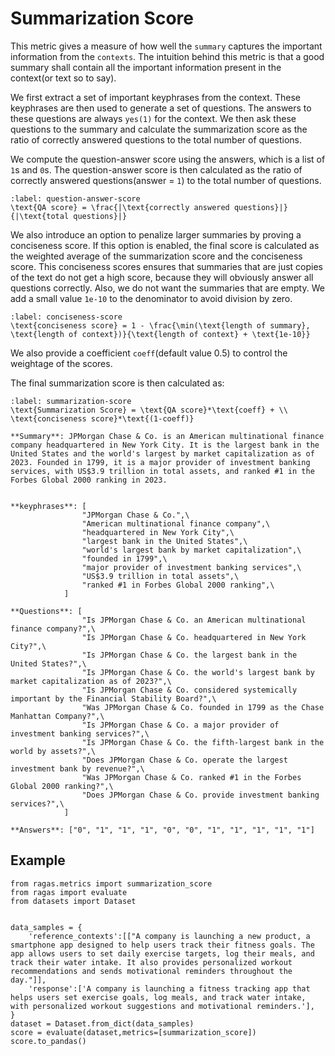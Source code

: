 # Summarization Score

This metric gives a measure of how well the `summary` captures the important information from the `contexts`. The intuition behind this metric is that a good summary shall contain all the important information present in the context(or text so to say).

We first extract a set of important keyphrases from the context. These keyphrases are then used to generate a set of questions. The answers to these questions are always `yes(1)` for the context. We then ask these questions to the summary and calculate the summarization score as the ratio of correctly answered questions to the total number of questions. 

We compute the question-answer score using the answers, which is a list of `1`s and `0`s. The question-answer score is then calculated as the ratio of correctly answered questions(answer = `1`) to the total number of questions.

```{math}
:label: question-answer-score
\text{QA score} = \frac{|\text{correctly answered questions}|}{|\text{total questions}|}
````

We also introduce an option to penalize larger summaries by proving a conciseness score. If this option is enabled, the final score is calculated as the weighted average of the summarization score and the conciseness score. This conciseness scores ensures that summaries that are just copies of the text do not get a high score, because they will obviously answer all questions correctly. Also, we do not want the summaries that are empty. We add a small value `1e-10` to the denominator to avoid division by zero.

```{math}
:label: conciseness-score
\text{conciseness score} = 1 - \frac{\min(\text{length of summary}, \text{length of context})}{\text{length of context} + \text{1e-10}}
````

We also provide a coefficient `coeff`(default value 0.5) to control the weightage of the scores. 

The final summarization score is then calculated as:

```{math}
:label: summarization-score
\text{Summarization Score} = \text{QA score}*\text{coeff} + \\
\text{conciseness score}*\text{(1-coeff)}
````

```{hint}
**Summary**: JPMorgan Chase & Co. is an American multinational finance company headquartered in New York City. It is the largest bank in the United States and the world's largest by market capitalization as of 2023. Founded in 1799, it is a major provider of investment banking services, with US$3.9 trillion in total assets, and ranked #1 in the Forbes Global 2000 ranking in 2023.


**keyphrases**: [
                "JPMorgan Chase & Co.",\
                "American multinational finance company",\
                "headquartered in New York City",\
                "largest bank in the United States",\
                "world's largest bank by market capitalization",\
                "founded in 1799",\
                "major provider of investment banking services",\
                "US$3.9 trillion in total assets",\
                "ranked #1 in Forbes Global 2000 ranking",\
            ]

**Questions**: [
                "Is JPMorgan Chase & Co. an American multinational finance company?",\
                "Is JPMorgan Chase & Co. headquartered in New York City?",\
                "Is JPMorgan Chase & Co. the largest bank in the United States?",\
                "Is JPMorgan Chase & Co. the world's largest bank by market capitalization as of 2023?",\
                "Is JPMorgan Chase & Co. considered systemically important by the Financial Stability Board?",\
                "Was JPMorgan Chase & Co. founded in 1799 as the Chase Manhattan Company?",\
                "Is JPMorgan Chase & Co. a major provider of investment banking services?",\
                "Is JPMorgan Chase & Co. the fifth-largest bank in the world by assets?",\
                "Does JPMorgan Chase & Co. operate the largest investment bank by revenue?",\
                "Was JPMorgan Chase & Co. ranked #1 in the Forbes Global 2000 ranking?",\
                "Does JPMorgan Chase & Co. provide investment banking services?",\
            ]

**Answers**: ["0", "1", "1", "1", "0", "0", "1", "1", "1", "1", "1"]
````

## Example

```{code-block} python
from ragas.metrics import summarization_score
from ragas import evaluate
from datasets import Dataset 


data_samples = {
    'reference_contexts':[["A company is launching a new product, a smartphone app designed to help users track their fitness goals. The app allows users to set daily exercise targets, log their meals, and track their water intake. It also provides personalized workout recommendations and sends motivational reminders throughout the day."]],
    'response':['A company is launching a fitness tracking app that helps users set exercise goals, log meals, and track water intake, with personalized workout suggestions and motivational reminders.'],
}
dataset = Dataset.from_dict(data_samples)
score = evaluate(dataset,metrics=[summarization_score])
score.to_pandas()
```

